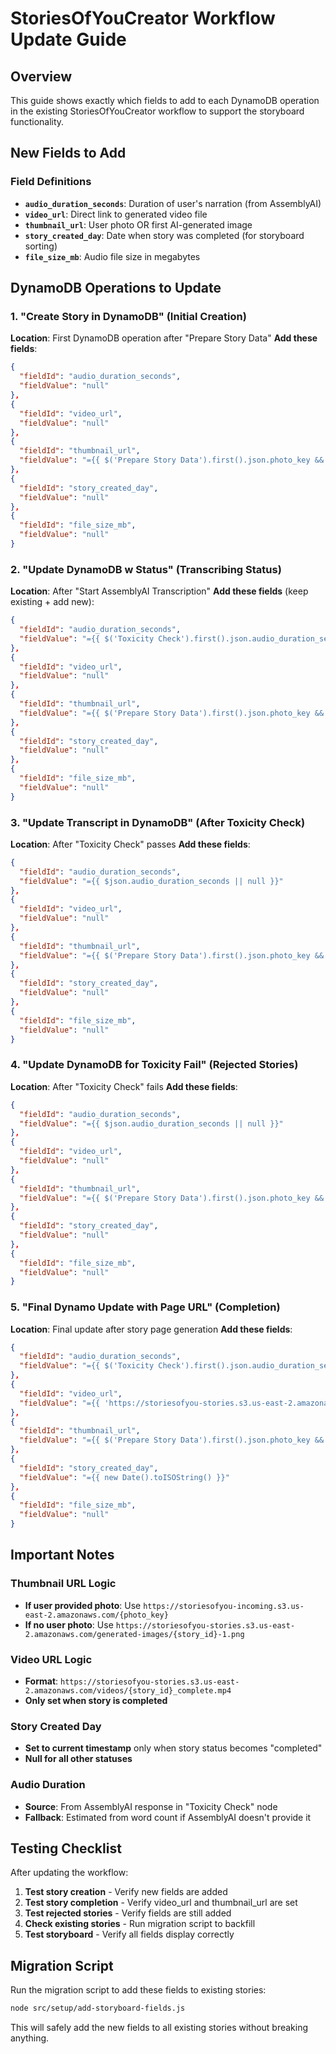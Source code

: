 # StoriesOfYouCreator Workflow Update Guide

## Overview
This guide shows exactly which fields to add to each DynamoDB operation in the existing StoriesOfYouCreator workflow to support the storyboard functionality.

## New Fields to Add

### Field Definitions
- **`audio_duration_seconds`**: Duration of user's narration (from AssemblyAI)
- **`video_url`**: Direct link to generated video file
- **`thumbnail_url`**: User photo OR first AI-generated image
- **`story_created_day`**: Date when story was completed (for storyboard sorting)
- **`file_size_mb`**: Audio file size in megabytes

## DynamoDB Operations to Update

### 1. "Create Story in DynamoDB" (Initial Creation)
**Location**: First DynamoDB operation after "Prepare Story Data"
**Add these fields**:
```json
{
  "fieldId": "audio_duration_seconds",
  "fieldValue": "null"
},
{
  "fieldId": "video_url", 
  "fieldValue": "null"
},
{
  "fieldId": "thumbnail_url",
  "fieldValue": "={{ $('Prepare Story Data').first().json.photo_key && $('Prepare Story Data').first().json.photo_key !== 'default-story-image.jpg' ? 'https://storiesofyou-incoming.s3.us-east-2.amazonaws.com/' + $('Prepare Story Data').first().json.photo_key : null }}"
},
{
  "fieldId": "story_created_day",
  "fieldValue": "null"
},
{
  "fieldId": "file_size_mb",
  "fieldValue": "null"
}
```

### 2. "Update DynamoDB w Status" (Transcribing Status)
**Location**: After "Start AssemblyAI Transcription"
**Add these fields** (keep existing + add new):
```json
{
  "fieldId": "audio_duration_seconds",
  "fieldValue": "={{ $('Toxicity Check').first().json.audio_duration_seconds || null }}"
},
{
  "fieldId": "video_url",
  "fieldValue": "null"
},
{
  "fieldId": "thumbnail_url", 
  "fieldValue": "={{ $('Prepare Story Data').first().json.photo_key && $('Prepare Story Data').first().json.photo_key !== 'default-story-image.jpg' ? 'https://storiesofyou-incoming.s3.us-east-2.amazonaws.com/' + $('Prepare Story Data').first().json.photo_key : null }}"
},
{
  "fieldId": "story_created_day",
  "fieldValue": "null"
},
{
  "fieldId": "file_size_mb",
  "fieldValue": "null"
}
```

### 3. "Update Transcript in DynamoDB" (After Toxicity Check)
**Location**: After "Toxicity Check" passes
**Add these fields**:
```json
{
  "fieldId": "audio_duration_seconds",
  "fieldValue": "={{ $json.audio_duration_seconds || null }}"
},
{
  "fieldId": "video_url",
  "fieldValue": "null"
},
{
  "fieldId": "thumbnail_url",
  "fieldValue": "={{ $('Prepare Story Data').first().json.photo_key && $('Prepare Story Data').first().json.photo_key !== 'default-story-image.jpg' ? 'https://storiesofyou-incoming.s3.us-east-2.amazonaws.com/' + $('Prepare Story Data').first().json.photo_key : null }}"
},
{
  "fieldId": "story_created_day", 
  "fieldValue": "null"
},
{
  "fieldId": "file_size_mb",
  "fieldValue": "null"
}
```

### 4. "Update DynamoDB for Toxicity Fail" (Rejected Stories)
**Location**: After "Toxicity Check" fails
**Add these fields**:
```json
{
  "fieldId": "audio_duration_seconds",
  "fieldValue": "={{ $json.audio_duration_seconds || null }}"
},
{
  "fieldId": "video_url",
  "fieldValue": "null"
},
{
  "fieldId": "thumbnail_url",
  "fieldValue": "={{ $('Prepare Story Data').first().json.photo_key && $('Prepare Story Data').first().json.photo_key !== 'default-story-image.jpg' ? 'https://storiesofyou-incoming.s3.us-east-2.amazonaws.com/' + $('Prepare Story Data').first().json.photo_key : null }}"
},
{
  "fieldId": "story_created_day",
  "fieldValue": "null"
},
{
  "fieldId": "file_size_mb", 
  "fieldValue": "null"
}
```

### 5. "Final Dynamo Update with Page URL" (Completion)
**Location**: Final update after story page generation
**Add these fields**:
```json
{
  "fieldId": "audio_duration_seconds",
  "fieldValue": "={{ $('Toxicity Check').first().json.audio_duration_seconds || null }}"
},
{
  "fieldId": "video_url",
  "fieldValue": "={{ 'https://storiesofyou-stories.s3.us-east-2.amazonaws.com/videos/' + $('Prepare Story Data').first().json.story_id + '_complete.mp4' }}"
},
{
  "fieldId": "thumbnail_url",
  "fieldValue": "={{ $('Prepare Story Data').first().json.photo_key && $('Prepare Story Data').first().json.photo_key !== 'default-story-image.jpg' ? 'https://storiesofyou-incoming.s3.us-east-2.amazonaws.com/' + $('Prepare Story Data').first().json.photo_key : 'https://storiesofyou-stories.s3.us-east-2.amazonaws.com/generated-images/' + $('Prepare Story Data').first().json.story_id + '-1.png' }}"
},
{
  "fieldId": "story_created_day",
  "fieldValue": "={{ new Date().toISOString() }}"
},
{
  "fieldId": "file_size_mb",
  "fieldValue": "null"
}
```

## Important Notes

### Thumbnail URL Logic
- **If user provided photo**: Use `https://storiesofyou-incoming.s3.us-east-2.amazonaws.com/{photo_key}`
- **If no user photo**: Use `https://storiesofyou-stories.s3.us-east-2.amazonaws.com/generated-images/{story_id}-1.png`

### Video URL Logic
- **Format**: `https://storiesofyou-stories.s3.us-east-2.amazonaws.com/videos/{story_id}_complete.mp4`
- **Only set when story is completed**

### Story Created Day
- **Set to current timestamp** only when story status becomes "completed"
- **Null for all other statuses**

### Audio Duration
- **Source**: From AssemblyAI response in "Toxicity Check" node
- **Fallback**: Estimated from word count if AssemblyAI doesn't provide it

## Testing Checklist

After updating the workflow:

1. **Test story creation** - Verify new fields are added
2. **Test story completion** - Verify video_url and thumbnail_url are set
3. **Test rejected stories** - Verify fields are still added
4. **Check existing stories** - Run migration script to backfill
5. **Test storyboard** - Verify all fields display correctly

## Migration Script

Run the migration script to add these fields to existing stories:
```bash
node src/setup/add-storyboard-fields.js
```

This will safely add the new fields to all existing stories without breaking anything.
